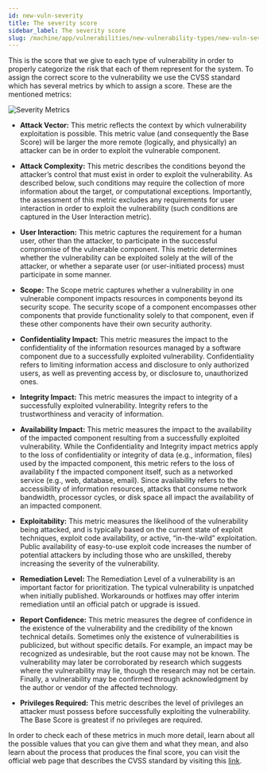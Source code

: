 ```yaml
---
id: new-vuln-severity
title: The severity score
sidebar_label: The severity score
slug: /machine/app/vulnerabilities/new-vulnerability-types/new-vuln-severity
---
```


This is the score that we give
to each type of vulnerability
in order to properly categorize
the risk that each of them
represent for the system.
To assign the correct score
to the vulnerability
we use the CVSS standard
which has several metrics
by which to assign a score.
These are the mentioned metrics:

![Severity Metrics](/img/web/vulnerabilities/new-vulnerability-types/new-vuln-severity/severity_score_icons.png)

- **Attack Vector:**
  This metric reflects the context
  by which vulnerability exploitation
  is possible.
  This metric value
  (and consequently the Base Score)
  will be larger
  the more remote
  (logically, and physically)
  an attacker can be
  in order to exploit
  the vulnerable component.

- **Attack Complexity:**
  This metric describes the conditions
  beyond the attacker’s control
  that must exist
  in order to exploit the vulnerability.
  As described below,
  such conditions may require
  the collection of more information
  about the target,
  or computational exceptions.
  Importantly,
  the assessment of this metric
  excludes any requirements
  for user interaction
  in order to exploit the vulnerability
  (such conditions are captured
  in the User Interaction metric).

- **User Interaction:**
  This metric captures the requirement
  for a human user,
  other than the attacker,
  to participate
  in the successful compromise
  of the vulnerable component.
  This metric determines
  whether the vulnerability
  can be exploited
  solely at the will of the attacker,
  or whether a separate user
  (or user-initiated process)
  must participate in some manner.

- **Scope:**
  The Scope metric captures
  whether a vulnerability
  in one vulnerable component
  impacts resources in components
  beyond its security scope.
  The security scope of a component
  encompasses other components
  that provide functionality
  solely to that component,
  even if these other components
  have their own security authority.

- **Confidentiality Impact:**
  This metric measures the impact
  to the confidentiality
  of the information resources
  managed by a software component
  due to a successfully exploited
  vulnerability.
  Confidentiality refers to
  limiting information access
  and disclosure
  to only authorized users,
  as well as preventing access by,
  or disclosure to,
  unauthorized ones.

- **Integrity Impact:**
  This metric measures the impact to integrity
  of a successfully exploited vulnerability.
  Integrity refers to the trustworthiness
  and veracity of information.

- **Availability Impact:**
  This metric measures the impact
  to the availability
  of the impacted component
  resulting from a successfully
  exploited vulnerability.
  While the Confidentiality
  and Integrity impact metrics
  apply to the loss of confidentiality
  or integrity of data
  (e.g., information, files)
  used by the impacted component,
  this metric refers to
  the loss of availability 
  f the impacted component itself,
  such as a networked service
  (e.g., web, database, email).
  Since availability refers to
  the accessibility of information resources,
  attacks that consume network bandwidth,
  processor cycles,
  or disk space
  all impact the availability
  of an impacted component.

- **Exploitability:**
  This metric measures the likelihood
  of the vulnerability being attacked,
  and is typically based on
  the current state of exploit techniques,
  exploit code availability,
  or active, “in-the-wild” exploitation.
  Public availability of easy-to-use exploit code
  increases the number of potential attackers
  by including those who are unskilled,
  thereby increasing the severity of the vulnerability.

- **Remediation Level:**
  The Remediation Level of a vulnerability
  is an important factor for prioritization.
  The typical vulnerability is unpatched
  when initially published.
  Workarounds or hotfixes
  may offer interim remediation
  until an official patch
  or upgrade is issued.

- **Report Confidence:**
  This metric measures
  the degree of confidence
  in the existence of the vulnerability
  and the credibility
  of the known technical details.
  Sometimes
  only the existence of vulnerabilities is publicized,
  but without specific details.
  For example,
  an impact may be recognized as undesirable,
  but the root cause may not be known.
  The vulnerability may later be corroborated by research
  which suggests where the vulnerability may lie,
  though the research may not be certain.
  Finally,
  a vulnerability may be confirmed
  through acknowledgment by the author
  or vendor of the affected technology.

- **Privileges Required:**
  This metric describes
  the level of privileges
  an attacker must possess
  before successfully exploiting the vulnerability.
  The Base Score is greatest
  if no privileges are required.

In order to check each of these metrics
in much more detail,
learn about all the possible values
that you can give them
and what they mean,
and also learn about the process
that produces the final score,
you can visit the official web page
that describes the CVSS standard
by visiting this
[link](https://www.first.org/cvss/v3.1/specification-document).
